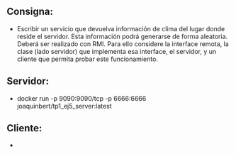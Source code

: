 ## Consigna:
* Escribir un servicio que devuelva información de clima del lugar donde reside el servidor. Esta información podrá generarse de forma aleatoria. Deberá ser realizado con RMI. Para ello considere la interface remota, la clase (lado servidor) que implementa esa interface, el servidor, y un cliente que permita probar este funcionamiento.

## Servidor:
* docker run -p 9090:9090/tcp -p 6666:6666 joaquinbert/tp1_ej5_server:latest 

## Cliente:
* 